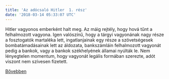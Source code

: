 ```yaml
---
title: 'Az adócsaló Hitler  1. rész'
date: '2018-03-14 05:33:07 UTC'
---
```


Hitler vagyonos emberként halt meg. Az máig rejtély, hogy hová tűnt a felhalmozott vagyona. Igen valószínű, hogy a tárgyi vagyonának nagy része a fosztogatók martaléka lett, ingatlanjainak egy része a szövetségesek bombatámadásainak lett az áldozata, bankszámláin felhalmozott vagyonát pedig a bankok, vagy a bankok székhelyének államai nyúlták le. Nem lényegtelen momentum, hogy vagyonát legális formában szerezte, adót viszont nem szívesen fizetett.


[Bővebben](http://ift.tt/2pc4qqk)
